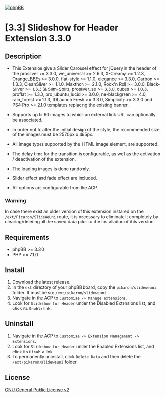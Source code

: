 [![phpBB](https://www.phpbb-es.com/foro/styles/flat-style/theme/images/logo_new_small.png)](https://www.phpbb-es.com/foro/viewtopic.php?f=147&t=42139)
# [3.3] Slideshow for Header Extension 3.3.0

## Description
- This Extension give a Slider Carousel effect for jQuery in the header of the prosilver >= 3.3.0, we_universal >= 2.6.3, X-Creamy >= 1.2.3, Orange_BBEs >= 3.0.0, flat-style >= 1.1.0, elegance >= 3.3.0, Carbon >= 1.3.3, CleanSilver >= 1.1.0, Maxthon >= 2.1.0, Rock'n Roll >= 3.0.0, Black-Silver >= 1.3.3 (& Slim-Split), prosilver_se >= 3.3.0, cubes >= 1.0.3, proflat >= 1.3.0, pro_ubuntu_lucid >= 3.0.0, ne-blackgreen >= 4.0, rain_forest >= 1.1.3, IDLaunch Fresh >= 3.3.0, Simplicity >= 3.3.0 and PS4 Pro >= 2.1.0 templates replacing the existing banner.

- Supports up to 60 images to which an external link URL can optionally be associated.
- In order not to alter the initial design of the style, the recommended size of the images must be 2570px x 465px. 
- All image types supported by the <img> HTML image element, are supported. 
- The delay time for the transition is configurable, as well as the activation / deactivation of the extension. 
- The loading images is done randomly. 
- Slider effect and fade effect are included.
- All options are configurable from the ACP.

### Warning
In case there exist an older version of this extension installed on the `/ext/Picaron/SlideWeUni` route, it is necessary to eliminate it completely by clearing/deleting all the saved data prior to the installation of this version.

## Requirements
* phpBB >= 3.3.0
* PHP >= 7.1.0

## Install
1. Download the latest release.
2. In the `ext` directory of your phpBB board, copy the `pikaron/slideweuni` folder. It must be so: `/ext/pikaron/slideweuni`
4. Navigate in the ACP to `Customise -> Manage extensions`.
5. Look for `Slideshow for Header` under the Disabled Extensions list, and click its `Enable` link.

## Uninstall
1. Navigate in the ACP to `Customise -> Extension Management -> Extensions`.
2. Look for `Slideshow for Header` under the Enabled Extensions list, and click its `Disable` link.
3. To permanently uninstall, click `Delete Data` and then delete the `/ext/pikaron/slideweuni` folder.

## License
[GNU General Public License v2](http://opensource.org/licenses/GPL-2.0)
